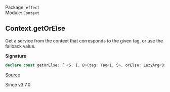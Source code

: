Package: `effect`<br />
Module: `Context`<br />

## Context.getOrElse

Get a service from the context that corresponds to the given tag, or
use the fallback value.

**Signature**

```ts
declare const getOrElse: { <S, I, B>(tag: Tag<I, S>, orElse: LazyArg<B>): <Services>(self: Context<Services>) => S | B; <Services, S, I, B>(self: Context<Services>, tag: Tag<I, S>, orElse: LazyArg<B>): S | B; }
```

[Source](https://github.com/Effect-TS/effect/tree/main/packages/effect/src/Context.ts#L357)

Since v3.7.0
